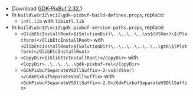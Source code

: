  * Download [GDK-PixBuf 2.32.1](http://ftp.acc.umu.se/pub/GNOME/sources/gdk-pixbuf/2.32/gdk-pixbuf-2.32.1.tar.xz)
 * In `build\win32\vc12\gdk-pixbuf-build-defines.props`, replace:
	* `intl.lib` with `libintl.lib`
 * In `build\win32\vc12\gdk-pixbuf-version-paths.props`, replace:
	* `<GlibEtcInstallRoot>$(SolutionDir)\..\..\..\..\vs$(VSVer)\$(Platform)</GlibEtcInstallRoot>` with
`<GlibEtcInstallRoot>$(SolutionDir)\..\..\..\..\..\..\gtk\$(Platform)</GlibEtcInstallRoot>`
	* `<CopyDir>$(GlibEtcInstallRoot)</CopyDir>` with
`<CopyDir>..\..\..\..\gdk-pixbuf-rel</CopyDir>`
	* `<GdkPixbufSeparateVSDllSuffix>-2-vs$(VSVer)</GdkPixbufSeparateVSDllSuffix>` with
`<GdkPixbufSeparateVSDllSuffix>-2.0</GdkPixbufSeparateVSDllSuffix>`
